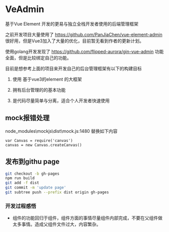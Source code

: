 # VeAdmin
基于Vue Element 开发的更易与独立全栈开发者使用的后端管理框架

之前开发项目大量使用了 https://github.com/PanJiaChen/vue-element-admin  很好用，但是Vue3加入了大量的优化，目前暂无看到作者的更新计划。

使用golang开发发现了 https://github.com/flipped-aurora/gin-vue-admin  功能全面，但是比较绑定自己的功能。

目前是想参考上面的项目来开发自己的后台管理框架有以下的构建目标

1. 使用 基于vue3的element 的大框架

2. 拥有后台管理的的基本功能

3. 是代码尽量简单与分离，适合个人开发者快速使用

## mock报错处理
node_modules\mockjs\dist\mock.js:1480
替换如下内容
```
var Canvas = require('canvas')
canvas = new Canvas.createCanvas()
```

## 发布到githu page

```bash
git checkout -b gh-pages
npm run build
git add -f dist
git commit -m 'update page'
git subtree push --prefix dist origin gh-pages
```

### 开发过程感悟

- 组件的功能回归于组件，组件方面的事情尽量组件内部完成，不要在父组件做太多事情。造成父组件文件过大，内容繁杂。



